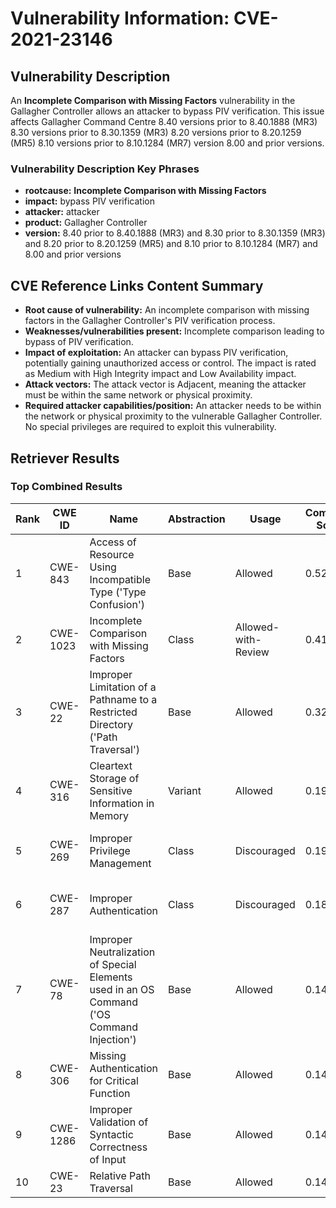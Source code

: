 # Vulnerability Information: CVE-2021-23146

## Vulnerability Description
An **Incomplete Comparison with Missing Factors** vulnerability in the Gallagher Controller allows an attacker to bypass PIV verification. This issue affects Gallagher Command Centre 8.40 versions prior to 8.40.1888 (MR3) 8.30 versions prior to 8.30.1359 (MR3) 8.20 versions prior to 8.20.1259 (MR5) 8.10 versions prior to 8.10.1284 (MR7) version 8.00 and prior versions.

### Vulnerability Description Key Phrases
- **rootcause:** **Incomplete Comparison with Missing Factors**
- **impact:** bypass PIV verification
- **attacker:** attacker
- **product:** Gallagher Controller
- **version:** 8.40 prior to 8.40.1888 (MR3) and 8.30 prior to 8.30.1359 (MR3) and 8.20 prior to 8.20.1259 (MR5) and 8.10 prior to 8.10.1284 (MR7) and 8.00 and prior versions

## CVE Reference Links Content Summary
- **Root cause of vulnerability:** An incomplete comparison with missing factors in the Gallagher Controller's PIV verification process.
- **Weaknesses/vulnerabilities present:** Incomplete comparison leading to bypass of PIV verification.
- **Impact of exploitation:** An attacker can bypass PIV verification, potentially gaining unauthorized access or control. The impact is rated as Medium with High Integrity impact and Low Availability impact.
- **Attack vectors:** The attack vector is Adjacent, meaning the attacker must be within the same network or physical proximity.
- **Required attacker capabilities/position:** An attacker needs to be within the network or physical proximity to the vulnerable Gallagher Controller. No special privileges are required to exploit this vulnerability.

## Retriever Results

### Top Combined Results

| Rank | CWE ID | Name | Abstraction | Usage | Combined Score | Retrievers | Individual Scores |
|------|--------|------|-------------|-------|---------------|------------|-------------------|
| 1 | CWE-843 | Access of Resource Using Incompatible Type ('Type Confusion') | Base | Allowed | 0.5242 | sparse, graph | sparse: 0.291, graph: 1.000 |
| 2 | CWE-1023 | Incomplete Comparison with Missing Factors | Class | Allowed-with-Review | 0.4116 | dense, sparse | dense: 0.629, sparse: 0.674 |
| 3 | CWE-22 | Improper Limitation of a Pathname to a Restricted Directory ('Path Traversal') | Base | Allowed | 0.3257 | sparse, graph | sparse: 0.264, graph: 0.488 |
| 4 | CWE-316 | Cleartext Storage of Sensitive Information in Memory | Variant | Allowed | 0.1988 | sparse | sparse: 0.376 |
| 5 | CWE-269 | Improper Privilege Management | Class | Discouraged | 0.1902 | dense, sparse | dense: 0.510, sparse: 0.297 |
| 6 | CWE-287 | Improper Authentication | Class | Discouraged | 0.1802 | dense, sparse | dense: 0.497, sparse: 0.269 |
| 7 | CWE-78 | Improper Neutralization of Special Elements used in an OS Command ('OS Command Injection') | Base | Allowed | 0.1450 | sparse | sparse: 0.254 |
| 8 | CWE-306 | Missing Authentication for Critical Function | Base | Allowed | 0.1443 | sparse | sparse: 0.252 |
| 9 | CWE-1286 | Improper Validation of Syntactic Correctness of Input | Base | Allowed | 0.1428 | sparse | sparse: 0.250 |
| 10 | CWE-23 | Relative Path Traversal | Base | Allowed | 0.1425 | sparse | sparse: 0.249 |

